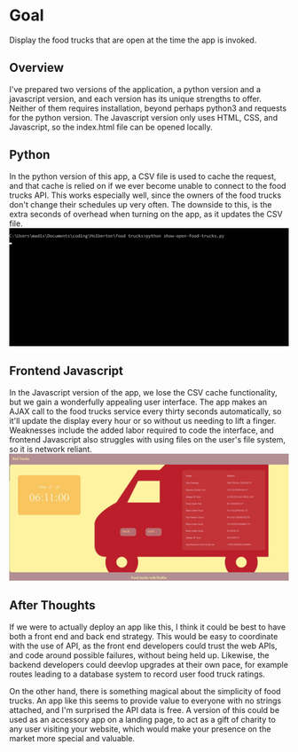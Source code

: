 # Goal
Display the food trucks that are open at the time the app is invoked.

## Overview
I've prepared two versions of the application, a python version and a javascript version, and each version has its unique strengths to offer. Neither of them requires installation, beyond perhaps python3 and requests for the python version. The Javascript version only uses HTML, CSS, and Javascript, so the index.html file can be opened locally.

## Python
In the python version of this app, a CSV file is used to cache the request, and that cache is relied on if we ever become unable to connect to the food trucks API. This works especially well, since the owners of the food trucks don't change their schedules up very often. The downside to this, is the extra seconds of overhead when turning on the app, as it updates the CSV file.
![console](https://github.com/jamangi/redtrucks/blob/master/images/console.gif)

## Frontend Javascript
In the Javascript version of the app, we lose the CSV cache functionality, but we gain a wonderfully appealing user interface. The app makes an AJAX call to the food trucks service every thirty seconds automatically, so it'll update the display every hour or so without us needing to lift a finger. Weaknesses include the added labor required to code the interface, and frontend Javascript also struggles with using files on the user's file system, so it is network reliant.
![javascript](https://github.com/jamangi/redtrucks/blob/master/images/redtrucks.gif)

## After Thoughts
If we were to actually deploy an app like this, I think it could be best to have both a front end and back end strategy. This would be easy to coordinate with the use of API, as the front end developers could trust the web APIs, and code around possible failures, without being held up. Likewise, the backend developers could deevlop upgrades at their own pace, for example routes leading to a database system to record user food truck ratings. 

On the other hand, there is something magical about the simplicity of food trucks. An app like this seems to provide value to everyone with no strings attached, and I'm surprised the API data is free. A version of this could be used as an accessory app on a landing page, to act as a gift of charity to any user visiting your website, which would make your presence on the market more special and valuable.

